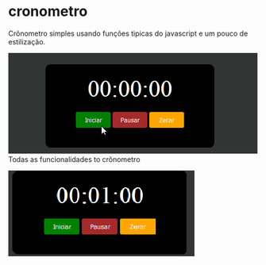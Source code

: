 # cronometro
Crônometro simples usando funções tipicas do javascript e um pouco de estilização.

![](demo.gif)
Todas as funcionalidades to crônometro

![](min.png)
